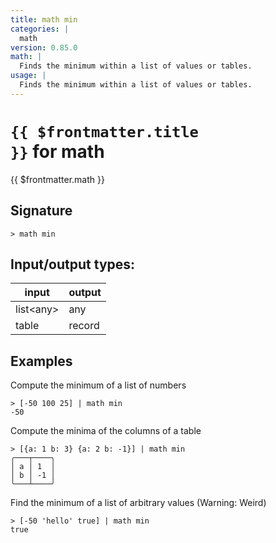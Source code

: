```yaml
---
title: math min
categories: |
  math
version: 0.85.0
math: |
  Finds the minimum within a list of values or tables.
usage: |
  Finds the minimum within a list of values or tables.
---
```

<!-- This file is automatically generated. Please edit the command in https://github.com/nushell/nushell instead. -->

# <code>{{ $frontmatter.title }}</code> for math

<div class='command-title'>{{ $frontmatter.math }}</div>

## Signature

```> math min ```


## Input/output types:

| input     | output |
| --------- | ------ |
| list\<any\> | any    |
| table     | record |
## Examples

Compute the minimum of a list of numbers
```shell
> [-50 100 25] | math min
-50
```

Compute the minima of the columns of a table
```shell
> [{a: 1 b: 3} {a: 2 b: -1}] | math min
╭───┬────╮
│ a │ 1  │
│ b │ -1 │
╰───┴────╯
```

Find the minimum of a list of arbitrary values (Warning: Weird)
```shell
> [-50 'hello' true] | math min
true
```
